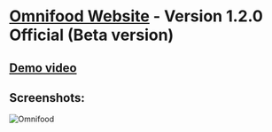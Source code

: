 # [Omnifood Website](https://omnifood-ayman99.netlify.app/) - Version 1.2.0 Official (Beta version)
## [Demo video](https://drive.google.com/file/d/1mkIVYCRPujLa45s4Z4c2AD0sTJQUCUIT/view?usp=sharing)

## Screenshots:
![Omnifood](https://github.com/Ayman-Sedik/Omnifood-Project/assets/87248906/dac5bbca-e629-4066-8e43-37be926f1857)
